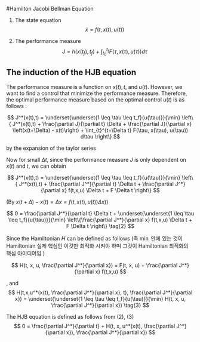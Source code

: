 #Hamilton Jacobi Bellman Equation 

1. The state equation
$$
\dot{x} = f(t, x(t), u(t)) \tag{1}
$$

2. The performance measure
$$
J = h(x(t_f), t_f) + \int_{t_0}^{t_f} F(\tau, x(\tau), u(\tau)) d\tau 
$$

## The induction of the HJB equation


The performance measure is a function on $x(t), t$, and $u(t)$. However, we want to find a control that minimize the performance measure. Therefore, the optimal performance measure based on the optimal control $u(t)$ is as follows :


$$
J^*(x(t),t) = \underset{\underset{1 \leq \tau \leq t_f}{u(\tau)}}{\min} \left\{ J^*(x(t),t) + \frac{\partial J}{\partial t} \Delta +  \frac{\partial J}{\partial x} \left(x(t+\Delta) - x(t)\right) + \int_{t}^{t+\Delta t}  F(\tau, x(\tau), u(\tau)) d\tau \right\}
$$

by the expansion of the taylor series

Now for small $\Delta t$, since the performance measure $J$ is only dependent on $x(t)$ and $t$, we can obtain

$$
J^*(x(t),t) = \underset{\underset{1 \leq \tau \leq t_f}{u(\tau)}}{\min} \left\{ J^*(x(t),t) + \frac{\partial J^*}{\partial t} \Delta t +  \frac{\partial J^*}{\partial x} f(t,x,u) \Delta t + F \Delta t \right\}
$$

(By $x(t+\Delta) - x(t) =\Delta x = f(t, x(t), u(t)) \Delta x$))

$$
0 = \frac{\partial J^*}{\partial t} \Delta t + \underset{\underset{1 \leq \tau \leq t_f}{u(\tau)}}{\min} \left\{\frac{\partial J^*}{\partial x} f(t,x,u) \Delta t + F \Delta t \right\}
 \tag{2}
$$

Since the Hamiltonian $H$ can be defined as follows (즉 $\min$ 안에 있는 것이 Hamiltonian 실제 핵심인 이것만 최적화 시켜야 하며 그것이 Hamiltonian 최적화의 핵심 아이디어임 )

$$
H(t, x, u, \frac{\partial J^*}{\partial x}) = F(t, x, u) + \frac{\partial J^*}{\partial x} f(t,x,u)
$$

, and
$$
H(t,x,u^*(x(t), \frac{\partial J^*}{\partial x}, t), \frac{\partial J^*}{\partial x}) = \underset{\underset{1 \leq \tau \leq t_f}{u(\tau)}}{\min} H(t, x, u, \frac{\partial J^*}{\partial x}) \tag{3}
$$


The HJB equation is defined as follows from (2), (3)
$$
0 = \frac{\partial J^*}{\partial t} + H(t, x, u^*(x(t), \frac{\partial J^*}{\partial x}), \frac{\partial J^*}{\partial x})
$$ 